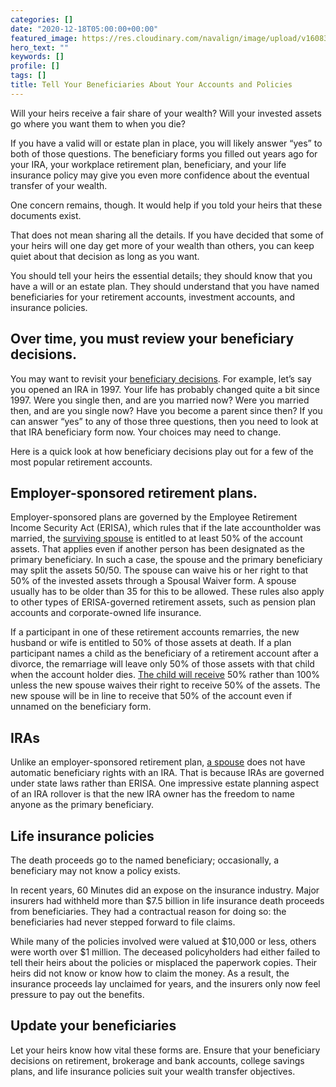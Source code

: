 ```yaml
---
categories: []
date: "2020-12-18T05:00:00+00:00"
featured_image: https://res.cloudinary.com/navalign/image/upload/v1608309006/daiga-ellaby-7edWO30e32k-unsplash_hicgto.jpg
hero_text: ""
keywords: []
profile: []
tags: []
title: Tell Your Beneficiaries About Your Accounts and Policies
---
```

Will your heirs receive a fair share of your wealth? Will your invested assets go where you want them to when you die?

If you have a valid will or estate plan in place, you will likely answer “yes” to both of those questions. The beneficiary forms you filled out years ago for your IRA, your workplace retirement plan, beneficiary, and your life insurance policy may give you even more confidence about the eventual transfer of your wealth.

One concern remains, though. It would help if you told your heirs that these documents exist.

That does not mean sharing all the details. If you have decided that some of your heirs will one day get more of your wealth than others, you can keep quiet about that decision as long as you want.

You should tell your heirs the essential details; they should know that you have a will or an estate plan. They should understand that you have named beneficiaries for your retirement accounts, investment accounts, and insurance policies.

## Over time, you must review your beneficiary decisions.

You may want to revisit your [beneficiary decisions](https://navalign.com/updates/choosing-a-beneficiary-for-your-ira-or-401-k/). For example, let’s say you opened an IRA in 1997. Your life has probably changed quite a bit since 1997. Were you single then, and are you married now? Were you married then, and are you single now? Have you become a parent since then? If you can answer “yes” to any of those three questions, then you need to look at that IRA beneficiary form now. Your choices may need to change.

Here is a quick look at how beneficiary decisions play out for a few of the most popular retirement accounts.

## Employer-sponsored retirement plans.

Employer-sponsored plans are governed by the Employee Retirement Income Security Act (ERISA), which rules that if the late accountholder was married, the [surviving spouse](https://navalign.com/updates/tips-for-managing-finances-as-unmarried-couples/) is entitled to at least 50% of the account assets. That applies even if another person has been designated as the primary beneficiary. In such a case, the spouse and the primary beneficiary may split the assets 50/50. The spouse can waive his or her right to that 50% of the invested assets through a Spousal Waiver form. A spouse usually has to be older than 35 for this to be allowed. These rules also apply to other types of ERISA-governed retirement assets, such as pension plan accounts and corporate-owned life insurance.

If a participant in one of these retirement accounts remarries, the new husband or wife is entitled to 50% of those assets at death. If a plan participant names a child as the beneficiary of a retirement account after a divorce, the remarriage will leave only 50% of those assets with that child when the account holder dies. [The child will receive](https://navalign.com/updates/how-to-help-your-kids-become-money-masters/) 50% rather than 100% unless the new spouse waives their right to receive 50% of the assets. The new spouse will be in line to receive that 50% of the account even if unnamed on the beneficiary form.

## IRAs

Unlike an employer-sponsored retirement plan, [a spouse](https://navalign.com/updates/why-couples-disagree-about-money/) does not have automatic beneficiary rights with an IRA. That is because IRAs are governed under state laws rather than ERISA. One impressive estate planning aspect of an IRA rollover is that the new IRA owner has the freedom to name anyone as the primary beneficiary.

## Life insurance policies

The death proceeds go to the named beneficiary; occasionally, a beneficiary may not know a policy exists.

In recent years, 60 Minutes did an expose on the insurance industry. Major insurers had withheld more than $7.5 billion in life insurance death proceeds from beneficiaries. They had a contractual reason for doing so: the beneficiaries had never stepped forward to file claims.

While many of the policies involved were valued at $10,000 or less, others were worth over $1 million. The deceased policyholders had either failed to tell their heirs about the policies or misplaced the paperwork copies. Their heirs did not know or know how to claim the money. As a result, the insurance proceeds lay unclaimed for years, and the insurers only now feel pressure to pay out the benefits.

## Update your beneficiaries

Let your heirs know how vital these forms are. Ensure that your beneficiary decisions on retirement, brokerage and bank accounts, college savings plans, and life insurance policies suit your wealth transfer objectives.